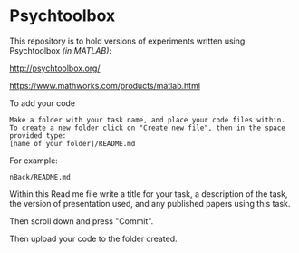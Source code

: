 # Psychtoolbox

This repository is to hold versions of experiments written using Psychtoolbox _(in MATLAB)_: 

http://psychtoolbox.org/

https://www.mathworks.com/products/matlab.html

To add your code
	
	Make a folder with your task name, and place your code files within.
	To create a new folder click on "Create new file", then in the space provided type:
	[name of your folder]/README.md

For example:

	nBack/README.md

Within this Read me file write a title for your task, a description of the task, the version of presentation used, and any published papers using this task.

Then scroll down and press "Commit".

Then upload your code to the folder created.
